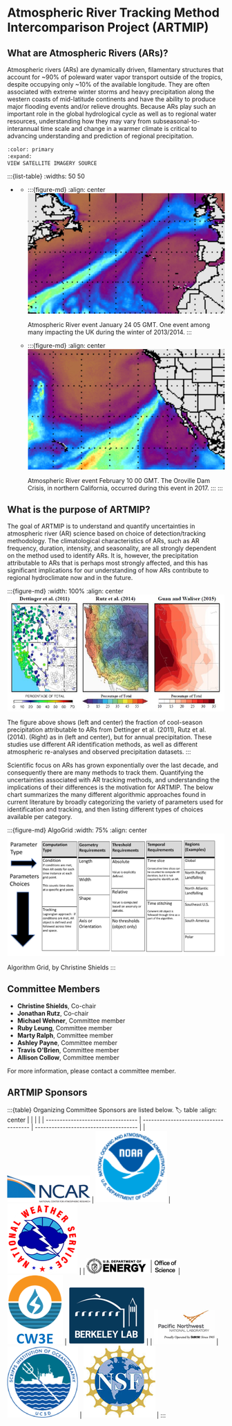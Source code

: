 # Atmospheric River Tracking Method Intercomparison Project (ARTMIP)

## What are Atmospheric Rivers (ARs)?
Atmospheric rivers (ARs) are dynamically driven, filamentary structures that account for ~90% of poleward water vapor transport outside of the tropics, despite occupying only ~10% of the available longitude. They are often associated with extreme winter storms and heavy precipitation along the western coasts of mid-latitude continents and have the ability to produce major flooding events and/or relieve droughts. Because ARs play such an important role in the global hydrological cycle as well as to regional water resources, understanding how they may vary from subseasonal-to-interannual time scale and change in a warmer climate is critical to advancing understanding and prediction of regional precipitation.

<!--- This is me trying a different method to not have the images in a table
<p align="middle">
  <figure style='display: table'>
    <img src="images/ARTMIP_2014Jan24.UK_.flooding.jpg" width="49%" />
    <figcaption style='display: table-caption; caption-side: bottom;'>Atmospheric River event January 24 05 GMT. One event among many impacting the UK during the winter of 2013/2014.</figcaption>
  </figure>
  <figure class="inline end" >
    <img src="images/ARTMIP_2017Feb10.OrovilleDamCrisis-cropped.jpg" width="49%" /> 
  <figcaption>Fig 2</figcaption>
  </figure>
</p>
<p>
  Fig 1: Atmospheric River event January 24 05 GMT. One event among many impacting the UK during the winter of 2013/2014.
  Fig 2: Atmospheric River event February 10 00 GMT. The Oroville Dam Crisis, in northern California, occurred during this event in 2017.
</p>
--->

<!--- A method to make the images the same size, but feels clunky and won't change size based on screen size
| Atmospheric River event January 24 05 GMT. One event among many impacting the UK during the winter of 2013/2014. | Atmospheric River event February 10 00 GMT. The Oroville Dam Crisis, in northern California, occurred during this event in 2017. |
| :--- | :--- |
|  <img src="images/ARTMIP_2014Jan24.UK_.flooding.jpg" width=500 />  |  <img src="images/ARTMIP_2017Feb10.OrovilleDamCrisis-cropped.jpg" width=463 />  |

<br>
--->

<!---|  ![A satellite image of an Atmospheric River impacting the UK](images/ARTMIP_2014Jan24.UK_.flooding.jpg)  |  ![A satellite image of an Atmospheric River impacting Northern California](images/ARTMIP_2017Feb10.OrovilleDamCrisis-cropped.jpg)  |
| :---: | :---: |
| Atmospheric River event January 24 05 GMT. One event among many impacting the UK during the winter of 2013/2014. | Atmospheric River event February 10 00 GMT. The Oroville Dam Crisis, in northern California, occurred during this event in 2017. |


:::{list-table} <a href=https://tropic.ssec.wisc.edu/real-time/mimic-tpw/global/main.html> <b>VIEW SATELLITE IMAGERY SOURCE</b> </a>
--->


```{button-link} https://tropic.ssec.wisc.edu/real-time/mimic-tpw/global/main.html
:color: primary
:expand:
VIEW SATELLITE IMAGERY SOURCE
```

:::{list-table}
:widths: 50 50

*   - :::{figure-md}
      :align: center
      ![A satellite image of an Atmospheric River impacting the UK](images/ARTMIP_2014Jan24.UK_.flooding.jpg)
      
      Atmospheric River event January 24 05 GMT. One event among many impacting the UK during the winter of 2013/2014.
      :::
    - :::{figure-md}
      :align: center
      ![A satellite image of an Atmospheric River impacting Northern California](images/ARTMIP_2017Feb10.OrovilleDamCrisis-cropped.jpg)
      
      Atmospheric River event February 10 00 GMT. The Oroville Dam Crisis, in northern California, occurred during this event in 2017.
      :::
:::

<!---
<p align="center"><kbd>
  <a href=https://tropic.ssec.wisc.edu/real-time/mimic-tpw/global/main.html> <b>VIEW SATELLITE IMAGERY SOURCE</b> </a>
  </kbd></p>--->

## What is the purpose of ARTMIP?
The goal of ARTMIP is to understand and quantify uncertainties in atmospheric river (AR) science based on choice of detection/tracking methodology. The climatological characteristics of ARs, such as AR frequency, duration, intensity, and seasonality, are all strongly dependent on the method used to identify ARs. It is, however, the precipitation attributable to ARs that is perhaps most strongly affected, and this has significant implications for our understanding of how ARs contribute to regional hydroclimate now and in the future.

:::{figure-md}
:width: 100%
:align: center
![](images/Experimental03-Dettinger-Rutz-GuanWaliser.jpg)

The figure above shows (left and center) the fraction of cool-season precipitation attributable to ARs from Dettinger et al. (2011), Rutz et al. (2014). (Right) as in (left and center), but for annual precipitation. These studies use different AR identification methods, as well as different atmospheric re-analyses and observed precipitation datasets.
:::

Scientific focus on ARs has grown exponentially over the last decade, and consequently there are many methods to track them. Quantifying the uncertainties associated with AR tracking methods, and understanding the implications of their differences is the motivation for ARTMIP. The below chart summarizes the many different algorithmic approaches found in current literature by broadly categorizing the variety of parameters used for identification and tracking, and then listing different types of choices available per category.

<!---<p align="right">--->
  <!---![Algorithm Grid](images/AlgorithmGrid.v2.jpg)--->
<!---  <img src="https://github.com/brmy4086/ARTMIP/blob/87f22911c309981f7a1db8ae8af3469428e0a46d/book/images/AlgorithmGrid.v2.jpg">
  Algorithm Grid, by Christine Shields
</p>--->

:::{figure-md} AlgoGrid
:width: 75%
:align: center
![Algorithm Grid](images/AlgorithmGrid.v2.jpg)

Algorithm Grid, by Christine Shields
:::

## Committee Members
* **Christine Shields**, Co-chair
* **Jonathan Rutz**, Co-chair
* **Michael Wehner**, Committee member
* **Ruby Leung**, Committee member
* **Marty Ralph**, Committee member
* **Ashley Payne**, Committee member
* **Travis O'Brien**, Committee member
* **Allison Collow**, Committee member

For more information, please contact a committee member.

## ARTMIP Sponsors

:::{table} Organizing Committee Sponsors are listed below.
:label: table
:align: center
|  |  |  |
| --------------------------------- | ------------------------------------- | ------------------------------------- |
| ![NSF NCAR](images/logo-ncar.png) | ![NOAA](images/logo-noaa.png)         | ![NWS](images/logo-nws.png)           |
| ![DOE](images/logo-doe.png)       | ![CW3E](images/logo-cw3e.png)         | ![Berkeley Lab](images/logo-lbnl.png) |
| ![PNNL](images/logo-pnnl.png)     | ![SCRIPPS UCSD](images/logo-ucsd.png) | ![NSF](images/logo-nsf.jpg)           |
:::
